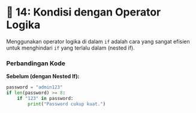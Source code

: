 # 🔗 14: Kondisi dengan Operator Logika

Menggunakan operator logika di dalam `if` adalah cara yang sangat efisien untuk menghindari `if` yang terlalu dalam (nested if).

### Perbandingan Kode

**Sebelum (dengan Nested If):**

```python
password = "admin123"
if len(password) >= 8:
    if "123" in password:
        print("Password cukup kuat.")
```
